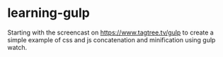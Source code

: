 learning-gulp
=============
Starting with the screencast on https://www.tagtree.tv/gulp to create a simple example of css and js concatenation and minification using gulp watch.
